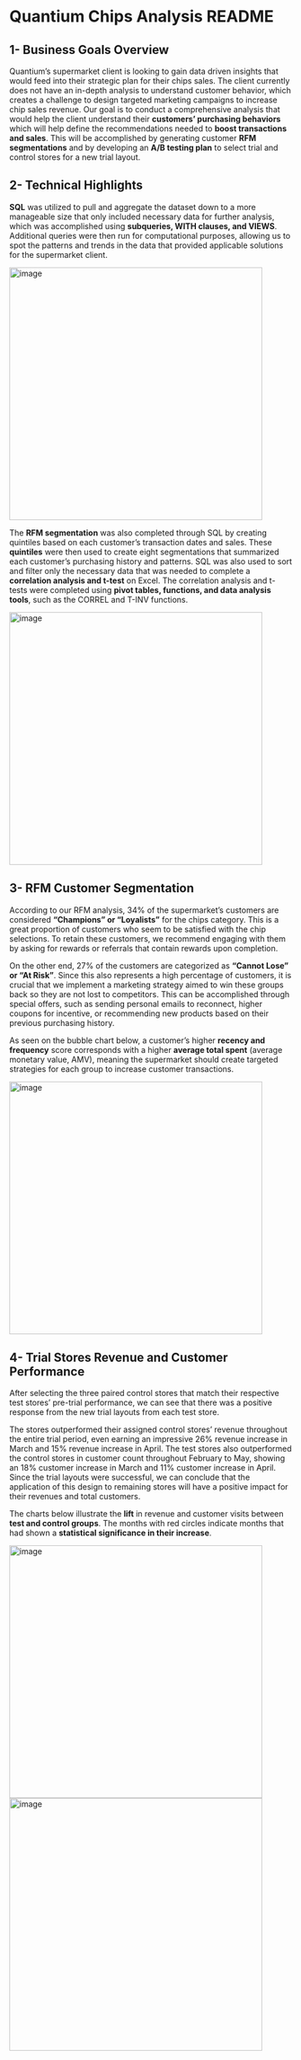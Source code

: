 # Quantium Chips Analysis README

## 1- Business Goals Overview
Quantium’s supermarket client is looking to gain data driven insights that would feed into their strategic plan for their chips sales. The client currently does not have an in-depth analysis to understand customer behavior, which creates a challenge to design targeted marketing campaigns to increase chip sales revenue. Our goal is to conduct a comprehensive analysis that would help the client understand their **customers’ purchasing behaviors** which will help define the recommendations needed to **boost transactions and sales**. This will be accomplished by generating customer **RFM segmentations** and by developing an **A/B testing plan** to select trial and control stores for a new trial layout.

## 2- Technical Highlights
**SQL** was utilized to pull and aggregate the dataset down to a more manageable size that only included necessary data for further analysis, which was accomplished using **subqueries, WITH clauses, and VIEWS**. Additional queries were then run for computational purposes, allowing us to spot the patterns and trends in the data that provided applicable solutions for the supermarket client.

<img width="450" alt="image" src="https://github.com/paularodb/Quantium-Chips-Analysis/assets/139396583/70a0e744-8f6b-4f0a-97a5-5661bc501ebf">

The **RFM segmentation** was also completed through SQL by creating quintiles based on each customer’s transaction dates and sales. These **quintiles** were then used to create eight segmentations that summarized each customer’s purchasing history and patterns. SQL was also used to sort and filter only the necessary data that was needed to complete a **correlation analysis and t-test** on Excel. The correlation analysis and t-tests were completed using **pivot tables, functions, and data analysis tools**, such as the CORREL and T-INV functions. 

<img width="450" alt="image" src="https://github.com/paularodb/Quantium-Chips-Analysis/assets/139396583/9a05ad1b-8b24-47f9-afb0-5624d529a5ab">

## 3- RFM Customer Segmentation
According to our RFM analysis, 34% of the supermarket’s customers are considered **“Champions” or “Loyalists”** for the chips category. This is a great proportion of customers who seem to be satisfied with the chip selections. To retain these customers, we recommend engaging with them by asking for rewards or referrals that contain rewards upon completion.

On the other end, 27% of the customers are categorized as **“Cannot Lose” or “At Risk”**. Since this also represents a high percentage of customers, it is crucial that we implement a marketing strategy aimed to win these groups back so they are not lost to competitors. This can be accomplished through special offers, such as sending personal emails to reconnect, higher coupons for incentive, or recommending new products based on their previous purchasing history.

As seen on the bubble chart below, a customer’s higher **recency and frequency** score corresponds with a higher **average total spent** (average monetary value, AMV), meaning the supermarket should create targeted strategies for each group to increase customer transactions.

<img width="450" alt="image" src="https://github.com/paularodb/Quantium-Chips-Analysis/assets/139396583/20c585b9-bc14-4d67-8204-096c2161a4fe">

## 4- Trial Stores Revenue and Customer Performance
After selecting the three paired control stores that match their respective test stores’ pre-trial performance, we can see that there was a positive response from the new trial layouts from each test store. 

The stores outperformed their assigned control stores’ revenue throughout the entire trial period, even earning an impressive 26% revenue increase in March and 15% revenue increase in April. The test stores also outperformed the control stores in customer count throughout February to May, showing an 18% customer increase in March and 11% customer increase in April. Since the trial layouts were successful, we can conclude that the application of this design to remaining stores will have a positive impact for their revenues and total customers. 

The charts below illustrate the **lift** in revenue and customer visits between **test and control groups**. The months with red circles indicate months that had shown a **statistical significance in their increase**.

<img width="450" alt="image" src="https://github.com/paularodb/Quantium-Chips-Analysis/assets/139396583/fa4104a1-0596-4445-b75b-15eab4c3771e">

<img width="450" alt="image" src="https://github.com/paularodb/Quantium-Chips-Analysis/assets/139396583/b1e22648-1c06-4cbd-bd76-5d6111de6ea4">
